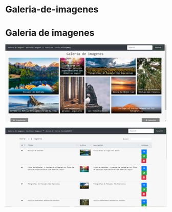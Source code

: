 # Galeria-de-imagenes

  # Galeria de imagenes
  
![](https://raw.githubusercontent.com/desarrollador555/IMAGENES_/main/galeria1.PNG)

![](https://raw.githubusercontent.com/desarrollador555/IMAGENES_/main/galeria2.PNG)

